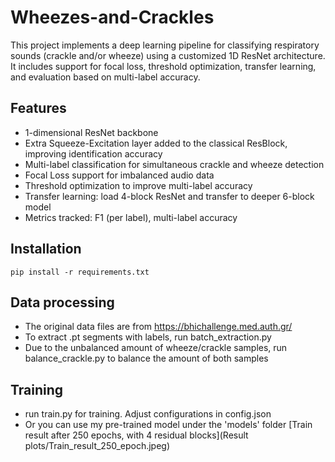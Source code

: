 # Wheezes-and-Crackles
This project implements a deep learning pipeline for classifying respiratory sounds (crackle and/or wheeze) using a customized 1D ResNet architecture. It includes support for focal loss, threshold optimization, transfer learning, and evaluation based on multi-label accuracy.

## Features
- 1-dimensional ResNet backbone 
- Extra Squeeze-Excitation layer added to the classical ResBlock, improving identification accuracy
- Multi-label classification for simultaneous crackle and wheeze detection
- Focal Loss support for imbalanced audio data
- Threshold optimization to improve multi-label accuracy
- Transfer learning: load 4-block ResNet and transfer to deeper 6-block model
- Metrics tracked: F1 (per label), multi-label accuracy

##  Installation
`pip install -r requirements.txt`

##  Data processing 
- The original data files are from https://bhichallenge.med.auth.gr/
- To extract .pt segments with labels, run batch_extraction.py
- Due to the unbalanced amount of wheeze/crackle samples, run balance_crackle.py to balance the amount of both samples

##  Training
-  run train.py for training. Adjust configurations in config.json
-  Or you can use my pre-trained model under the 'models' folder
  [Train result after 250 epochs, with 4 residual blocks](Result plots/Train_result_250_epoch.jpeg)
